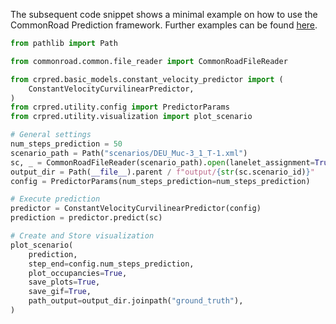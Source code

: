 The subsequent code snippet shows a minimal example on how to use the CommonRoad Prediction framework.
Further examples can be found [here](https://github.com/commonroad/commonroad-prediction/tutorials).

```Python
from pathlib import Path

from commonroad.common.file_reader import CommonRoadFileReader

from crpred.basic_models.constant_velocity_predictor import (
    ConstantVelocityCurvilinearPredictor,
)
from crpred.utility.config import PredictorParams
from crpred.utility.visualization import plot_scenario

# General settings
num_steps_prediction = 50
scenario_path = Path("scenarios/DEU_Muc-3_1_T-1.xml")
sc, _ = CommonRoadFileReader(scenario_path).open(lanelet_assignment=True)
output_dir = Path(__file__).parent / f"output/{str(sc.scenario_id)}"
config = PredictorParams(num_steps_prediction=num_steps_prediction)

# Execute prediction
predictor = ConstantVelocityCurvilinearPredictor(config)
prediction = predictor.predict(sc)

# Create and Store visualization
plot_scenario(
    prediction,
    step_end=config.num_steps_prediction,
    plot_occupancies=True,
    save_plots=True,
    save_gif=True,
    path_output=output_dir.joinpath("ground_truth"),
)
```